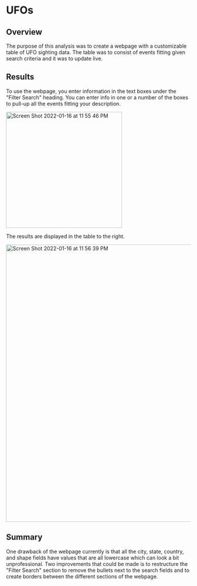 # UFOs

## Overview
The purpose of this analysis was to create a webpage with a customizable table of UFO sighting data. The table was to consist of events fitting given search criteria and it was to update live.

## Results
To use the webpage, you enter information in the text boxes under the "Filter Search" heading. You can enter info in one or a number of the boxes to pull-up all the events fitting your description.

<img width="316" alt="Screen Shot 2022-01-16 at 11 55 46 PM" src="https://user-images.githubusercontent.com/18372229/149715385-c8aa52db-dfdf-4934-83dd-1def28cdcb9b.png">

The results are displayed in the table to the right.

<img width="755" alt="Screen Shot 2022-01-16 at 11 56 39 PM" src="https://user-images.githubusercontent.com/18372229/149715448-fcbee6b0-4474-42c3-93c7-ed9813c5a049.png">

## Summary
One drawback of the webpage currently is that all the city, state, country, and shape fields have values that are all lowercase which can look a bit unprofessional.
Two improvements that could be made is to restructure the "Filter Search" section to remove the bullets next to the search fields and to create borders between the different sections of the webpage.
